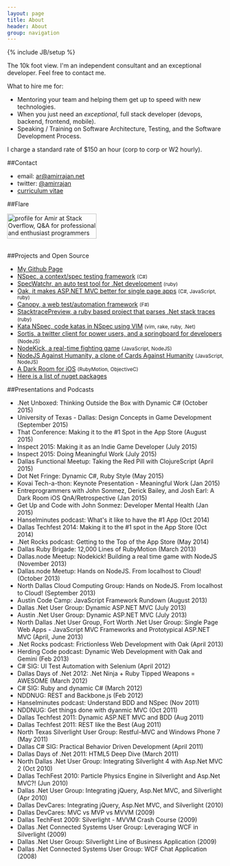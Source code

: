 ```yaml
---
layout: page
title: About
header: About
group: navigation
---
```

{% include JB/setup %}

The 10k foot view. I'm an independent consultant and an exceptional developer. Feel free to contact me.

What to hire me for:

- Mentoring your team and helping them get up to speed with new technologies.
- When you just need an _exceptional_, full stack developer (devops, backend, frontend, mobile).
- Speaking / Training on Software Architecture, Testing, and the Software Development Process.

I charge a standard rate of $150 an hour (corp to corp or W2 hourly).

##Contact

- email: ar@amirrajan.net
- twitter: [@amirrajan](http://twitter.com/amirrajan)
- [curriculum vitae](http://careers.stackoverflow.com/amirrajan)

##Flare

<div style="">

<a href="http://stackoverflow.com/users/40914/amir">
  <img src="http://stackoverflow.com/users/flair/40914.png"
       width="208"
       height="58"
       alt="profile for Amir at Stack Overflow, Q&amp;A for professional and enthusiast programmers"
       title="profile for Amir at Stack Overflow, Q&amp;A for professional and enthusiast programmers">
</a>
<br />
<div class="coderwall" data-coderwall-username="amirrajan" data-coderwall-orientation="horizontal">

</div>
<link href="http://coderwall.com/stylesheets/jquery.coderwall.css" media="all" rel="stylesheet" type="text/css" />
<script src="http://code.jquery.com/jquery-1.10.1.min.js">

</script>

<script src="http://coderwall.com/javascripts/jquery.coderwall.js">

</script>

<div style="clear: both;">&nbsp;</div>
</div>

##Projects and Open Source
- [My Github Page](http://github.com/amirrajan)
- [NSpec, a context/spec testing framework](http://nspec.org) <small>(C#)</small>
- [SpecWatchr, an auto test tool for .Net development](http://nspec.org/continuoustesting) <small>(ruby)</small>
- [Oak, it makes ASP.NET MVC better for single page apps](http://amirrajan.github.com/Oak) <small>(C#, JavaScript, ruby)</small>
- [Canopy, a web test/automation framework](http://lefthandedgoat.github.com/canopy) <small>(F#)</small>
- [StacktracePreview, a ruby based project that parses .Net stack traces](http://amirrajan.net/StackTracePreview/#/toc) <small>(ruby)</small>
- [Kata NSpec, code katas in NSpec using VIM](https://github.com/amirrajan/katanspec) <small>(vim, rake, ruby, .Net)</small>
- [Sortis, a twitter client for power users, and a springboard for developers](https://github.com/amirrajan/sortis) <small>(NodeJS)</small>
- [NodeKick, a real-time fighting game](https://github.com/amirrajan/nodekick) <small>(JavaScript, NodeJS)</small>
- [NodeJS Against Humanity, a clone of Cards Against Humanity](https://github.com/amirrajan/nodejs-against-humanity) <small>(JavaScript, NodeJS)</small>
- [A Dark Room for iOS](https://itunes.apple.com/us/app/a-dark-room/id736683061) <small>(RubyMotion, ObjectiveC)</small>
- [Here is a list of nuget packages](http://www.nuget.org/profiles/amirrajan/)


##Presentations and Podcasts
- .Net Unboxed: Thinking Outside the Box with Dynamic C# (October 2015)
- University of Texas - Dallas: Design Concepts in Game Development (September 2015)
- That Conference: Making it to the #1 Spot in the App Store (August 2015)
- Inspect 2015: Making it as an Indie Game Developer (July 2015)
- Inspect 2015: Doing Meaningful Work (July 2015)
- Dallas Functional Meetup: Taking the Red Pill with ClojureScript (April 2015)
- Dot Net Fringe: Dynamic C#, Ruby Style (May 2015)
- Kovai Tech-a-thon: Keynote Presentation - Meaningful Work (Jan 2015)
- Entreprogrammers with John Sonmez, Derick Bailey, and Josh Earl: A Dark Room iOS QnA/Retrospective (Jan 2015)
- Get Up and Code with John Sonmez: Developer Mental Health (Jan 2015)
- Hanselminutes podcast: What's it like to have the #1 App (Oct 2014)
- Dallas Techfest 2014: Making it to the #1 spot in the App Store (Oct 2014)
- .Net Rocks podcast: Getting to the Top of the App Store (May 2014)
- Dallas Ruby Brigade: 12,000 Lines of RubyMotion (March 2013)
- Dallas.node Meetup: Nodekick! Building a real time game with NodeJS (November 2013)
- Dallas.node Meetup: Hands on NodeJS. From localhost to Cloud! (October 2013)
- North Dallas Cloud Computing Group: Hands on NodeJS. From localhost to Cloud! (September 2013)
- Austin Code Camp: JavaScript Framework Rundown (August 2013)
- Dallas .Net User Group: Dynamic ASP.NET MVC (July 2013)
- Austin .Net User Group: Dynamic ASP.NET MVC (July 2013)
- North Dallas .Net User Group, Fort Worth .Net User Group: Single Page Web Apps - JavaScript MVC Frameworks and Prototypical ASP.NET MVC (April, June 2013)
- .Net Rocks podcast: Frictionless Web Development with Oak (April 2013)
- Herding Code podcast: Dynamic Web Development with Oak and Gemini (Feb 2013)
- C# SIG: UI Test Automation with Selenium (April 2012)
- Dallas Days of .Net 2012: .Net Ninja + Ruby Tipped Weapons = AWESOME (March 2012)
- C# SIG: Ruby and dynamic C# (March 2012)
- NDDNUG: REST and Backbone.js (Feb 2012)
- Hanselminutes podcast: Understand BDD and NSpec (Nov 2011)
- NDDNUG: Get things done with dyanmic MVC (Oct 2011)
- Dallas Techfest 2011: Dynamic ASP.NET MVC and BDD (Aug 2011)
- Dallas Techfest 2011: REST like the Best (Aug 2011)
- North Texas Silverlight User Group: Restful-MVC and Windows Phone 7 (May 2011)
- Dallas C# SIG:  Practical Behavior Driven Development (April 2011)
- Dallas Days of .Net 2011: HTML5 Deep Dive (March 2011)
- North Dallas .Net User Group: Integrating Silverlight 4 with Asp.Net MVC 2 (Oct 2010)
- Dallas TechFest 2010: Particle Physics Engine in Silverlight and Asp.Net MVC?! (Jun 2010)
- Dallas .Net User Group: Integrating jQuery, Asp.Net MVC, and Silverlight (Apr 2010)
- Dallas DevCares: Integrating jQuery, Asp.Net MVC, and Silverlight (2010)
- Dallas DevCares: MVC vs MVP vs MVVM (2009)
- Dallas TechFest 2009: Silverlight - MVVM Crash Course (2009)
- Dallas .Net Connected Systems User Group: Leveraging WCF in Silverlight (2009)
- Dallas .Net User Group: Silverlight Line of Business Application (2009)
- Dallas .Net Connected Systems User Group: WCF Chat Application (2008)
